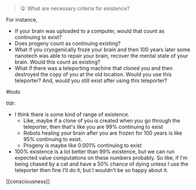 > Q: What are necessary criteria for existence?

For instance, 
- If your brain was uploaded to a computer, would that count as continuing to exist?
- Does progeny count as continuing existing?
- What if you cryogenically froze your brain and then 100 years later some nanotech was able to repair your brain, recover the mental state of your brain. Would this count as existing?
- What if there was a teleporting machine that cloned you and then destroyed the copy of you at the old location. Would you use this teleporter? And, would you still exist after using this teleporter?

#todo

tldr:

- I think there is some kind of range of existence. 
	- Like, maybe if a clone of you is created when you go through the teleporter, then that's like you are 99% continuing to exist
	- Robots healing your brain after you are frozen for 100 years is like 95% continuing to exist.
	- Progeny is maybe like 0.001% continuing to exist
- 100% existence is a lot better than 99% existence, but we can run expected value computations on these numbers probably. So like, if I'm being chased by a cat and have a 50% chance of dying unless I use the teleporter then fine I'll do it; but I wouldn't be so happy about it. 

[[consciousness]]
